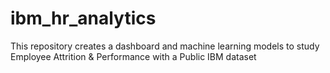 # ibm_hr_analytics
This repository creates a dashboard and machine learning models to study Employee Attrition &amp; Performance with a Public IBM dataset
